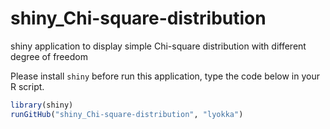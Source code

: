 # shiny_Chi-square-distribution
shiny application to display simple Chi-square distribution with different degree of freedom


Please install ``shiny`` before run this application, type the code below in your R script.

```R
library(shiny)
runGitHub("shiny_Chi-square-distribution", "lyokka") 
```
